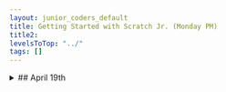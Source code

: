 ```yaml
---
layout: junior_coders_default
title: Getting Started with Scratch Jr. (Monday PM)
title2: 
levelsToTop: "../"
tags: []
---
```


<details markdown=1>
<summary markdown=1>## April 19th
</summary>

## April 19th

### Recap for April 19th

#### In-person class

Virus Shooter
  : I worked on a game with student H. We planned out the game, which involves a character shooting spray paint at bad guys. I asked what the overall goal of the game was, and he said there was no real goal but to go around shooting people. However, after a while he came up with an idea involving exterminating a virus. We got to the point where we designed the main character, a villain, and a paintgun. He wanted to do some modifications on a stock character so we learned to use the image editor to flip elements, and group and ungroup elements.

This is a mockup of what part of the project might look like once we are finished:

{% include turbowarp.html Name="Virus Shooter" ID="517893944" %}

Witch and Goblins game
  : I prompted Student M to come up with a story for his project, and to try ot develop more variety in his games. He came up with a new game idea involving a wizard, some goblins trying to capture a village, and boss goblins. The goal is to capture a treasure, and we worked together how to make music play when the treasure is touched. I again suggested developing the story more, such as adding more options and actions in the game, and adding other characters or other possible actions for the wizard. This is something we will continue to work on. 

{% include tynkerprojectpage.html Name="Goblin Die" ID="https://www.tynker.com/play/goblin-die/604b2c86bcbcb33a3a652501-717565XiM.YNyCpQ1Xsg9SMr8cXJMk" %}

### Zoom class

We also had a Zoom class for some students who couldn't attend the in-person class. The students worked on doing the **Comic Strip** tutorial, which students were invited to do and modify.

Student A decided to make the strip a series of jokes. On his own he used message blocks to make the conversation, but the result was somewhat flat. I prompted him to make the page more dynamic, for example including adding animation when they speak, and movements. He began doing that and the result is better, and will continue for homework.

{% include tynkerprojectpage.html Name="Joke (remix)" ID="https://www.tynker.com/play/joke/607e7e767499e620f9630a0c-807272Xlxzv7p5j8nl5uRaBlyGN68k" %}


A second student A had some questions about the text bubbles, such as the set pen size, color, and set font blocks, so we walked through an explanation of what the blocks did and created some examples of various settings. The student also learned about the difference between a **plain say block** and a **say for X seconds** block. Then we added an animation using a next costume loop. 

{% include tynkerprojectpage.html Name="Comic" ID="https://www.tynker.com/play/comic/607e81cc46dc2f545e4ad525-549194Xr6y..w4RWHz5PD.90gMXSwk" %}

</details>